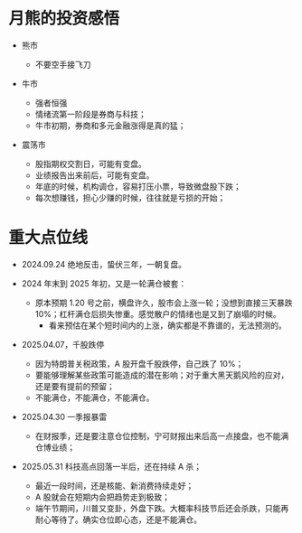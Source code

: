 # 月熊的投资感悟

- 熊市

  - 不要空手接飞刀

- 牛市

  - 强者恒强
  - 情绪流第一阶段是券商与科技；
  - 牛市初期，券商和多元金融涨得是真的猛；

- 震荡市

  - 股指期权交割日，可能有变盘。
  - 业绩报告出来前后，可能有变盘。
  - 年底的时候，机构调仓，容易打压小票，导致微盘股下跌；
  - 每次想赚钱，担心少赚的时候，往往就是亏损的开始；

# 重大点位线

- 2024.09.24 绝地反击，蛰伏三年，一朝复盘。

- 2024 年末到 2025 年初，又是一轮满仓被套：
  - 原本预期 1.20 号之前，横盘许久，股市会上涨一轮；没想到直接三天暴跌 10%；杠杆满仓后损失惨重。感觉散户的情绪也是又到了崩塌的时候。
    - 看来预估在某个短时间内的上涨，确实都是不靠谱的，无法预测的。

- 2025.04.07，千股跌停
  - 因为特朗普关税政策，A 股开盘千股跌停，自己跌了 10%；
  - 要能够理解某些政策可能造成的潜在影响；对于重大黑天鹅风险的应对，还是要有提前的预留；
  - 不能满仓，不能满仓，不能满仓。

- 2025.04.30 一季报暴雷
  - 在财报季，还是要注意仓位控制，宁可财报出来后高一点接盘，也不能满仓博业绩；

- 2025.05.31 科技高点回落一半后，还在持续 A 杀；
  - 最近一段时间，还是核能、新消费持续走好；
  - A 股就会在短期内会把趋势走到极致；
  - 端午节期间，川普又变卦，外盘下跌。大概率科技节后还会杀跌，只能再耐心等待了。确实仓位即心态，还是不能满仓。
